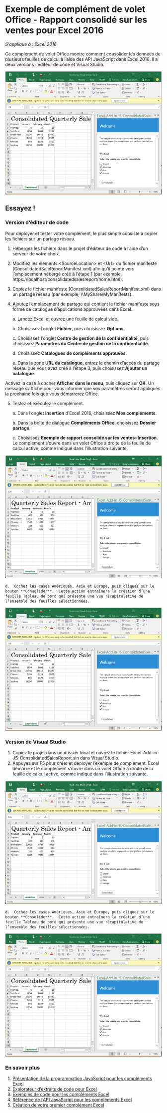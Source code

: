 # <a name="consolidated-sales-report-task-pane-add-in-sample-for-excel-2016"></a>Exemple de complément de volet Office - Rapport consolidé sur les ventes pour Excel 2016

_S’applique à : Excel 2016_

Ce complément de volet Office montre comment consolider les données de plusieurs feuilles de calcul à l’aide des API JavaScript dans Excel 2016. Il a deux versions : éditeur de code et Visual Studio.

![Exemple de rapport consolidé sur les ventes](../images/ConsolidatedSalesReport_report.PNG)

## <a name="try-it-out"></a>Essayez !
### <a name="code-editor-version"></a>Version d’éditeur de code

Pour déployer et tester votre complément, le plus simple consiste à copier les fichiers sur un partage réseau.

1.  Hébergez les fichiers dans le projet d’éditeur de code à l’aide d’un serveur de votre choix.
2.  Modifiez les éléments \<SourceLocation\> et \<Url\> du fichier manifeste (ConsolidatedSaleReportManifest.xml) afin qu’il pointe vers l’emplacement hébergé créé à l’étape 1 (par exemple, https://localhost/consolidatedsalesreport/home.html).
3.  Copiez le fichier manifeste (ConsolidatedSalesReportManifest.xml) dans un partage réseau (par exemple, \\\MyShare\MyManifests).
4.  Ajoutez l’emplacement de partage qui contient le fichier manifeste sous forme de catalogue d’applications approuvées dans Excel.

    a.  Lancez Excel et ouvrez une feuille de calcul vide.

    b.  Choisissez l’onglet **Fichier**, puis choisissez **Options**.

    c.  Choisissez l’onglet **Centre de gestion de la confidentialité**, puis choisissez **Paramètres du Centre de gestion de la confidentialité**.

    d.  Choisissez **Catalogues de compléments approuvés**.

    e.  Dans la zone **URL du catalogue**, entrez le chemin d’accès du partage réseau que vous avez créé à l’étape 3, puis choisissez **Ajouter un catalogue**.

   Activez la case à cocher **Afficher dans le menu**, puis cliquez sur **OK**. Un message s’affiche pour vous informer que vos paramètres seront appliqués la prochaine fois que vous démarrerez Office.

5.  Testez et exécutez le complément.

    a.  Dans l’onglet **Insertion** d’Excel 2016, choisissez **Mes compléments**.

    b.  Dans la boîte de dialogue **Compléments Office**, choisissez **Dossier partagé**.

    c.  Choisissez **Exemple de rapport consolidé sur les ventes**>**Insertion**. Le complément s’ouvre dans un volet Office à droite de la feuille de calcul active, comme indiqué dans l’illustration suivante.

   ![Exemple de rapport consolidé sur les ventes](../images/ConsolidatedSalesReport_taskpane.PNG)

    d.  Cochez les cases Amériques, Asie et Europe, puis cliquez sur le bouton **Consolider**.  Cette action entraînera la création d’une feuille Tableau de bord qui présente une vue récapitulative de l’ensemble des feuilles sélectionnées.

  ![Exemple de rapport consolidé sur les ventes](../images/ConsolidatedSalesReport_report.PNG)

### <a name="visual-studio-version"></a>Version de Visual Studio
1.  Copiez le projet dans un dossier local et ouvrez le fichier Excel-Add-in-JS-ConsolidatedSalesReport.sln dans Visual Studio.
2.  Appuyez sur F5 pour créer et déployer l’exemple de complément. Excel démarre et le complément s’ouvre dans un volet Office à droite de la feuille de calcul active, comme indiqué dans l’illustration suivante.

   ![Exemple de rapport consolidé sur les ventes](../images/ConsolidatedSalesReport_taskpane.PNG)

    d.  Cochez les cases Amériques, Asie et Europe, puis cliquez sur le bouton **Consolider**.  Cette action entraînera la création d’une feuille Tableau de bord qui présente une vue récapitulative de l’ensemble des feuilles sélectionnées.

  ![Exemple de rapport consolidé sur les ventes](../images/ConsolidatedSalesReport_report.PNG)


### <a name="learn-more"></a>En savoir plus

1.  [Présentation de la programmation JavaScript pour les compléments Excel](https://github.com/OfficeDev/office-js-docs/blob/master/excel/excel-add-ins-programming-overview.md)
2.  [Explorateur d’extraits de code pour Excel](http://officesnippetexplorer.azurewebsites.net/#/snippets/excel)
3.  [Exemples de code pour les compléments Excel](https://github.com/OfficeDev/office-js-docs/blob/master/excel/excel-add-ins-code-samples.md)
4.  [Référence de l’API JavaScript pour les compléments Excel](https://github.com/OfficeDev/office-js-docs/blob/master/excel/excel-add-ins-javascript-reference.md)
5.  [Création de votre premier complément Excel](https://github.com/OfficeDev/office-js-docs/blob/master/excel/build-your-first-excel-add-in.md)